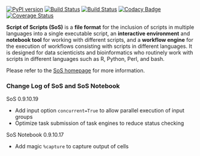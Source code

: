 [![PyPI version](https://badge.fury.io/py/sos.svg)](https://badge.fury.io/py/sos)
[![Build Status](https://travis-ci.org/vatlab/SoS.svg?branch=master)](https://travis-ci.org/vatlab/SoS)
[![Build Status](https://ci.appveyor.com/api/projects/status/x092eusa0tta3msw?svg=true
)](https://ci.appveyor.com/project/BoPeng/sos)
[![Codacy Badge](https://api.codacy.com/project/badge/Grade/67b766a827fb491fa473032b4f70ebb7)](https://www.codacy.com/app/BoPeng/SoS?utm_source=github.com&amp;utm_medium=referral&amp;utm_content=vatlab/SOS&amp;utm_campaign=Badge_Grade)
[![Coverage Status](https://coveralls.io/repos/github/vatlab/SOS/badge.svg)](https://coveralls.io/github/vatlab/SOS)

**Script of Scripts (SoS)** is a **file format** for the inclusion of
scripts in multiple languages into a single executable script, an
**interactive environment** and **notebook tool** for working with different scripts, and
a **workflow engine** for the execution of workflows consisting with scripts
in different languages. It is designed for data scienticists and bioinformatics who routinely work with scripts in different languages such as R, Python, Perl, and bash.

Please refer to the [SoS homepage](http://vatlab.github.io/SOS) for more information.

### Change Log of SoS and SoS Notebook

SoS 0.9.10.19

* Add input option `concurrent=True` to allow parallel execution of input groups
* Optimize task submission of task engines to reduce status checking

SoS Notebook 0.9.10.17

* Add magic `%capture` to capture output of cells
